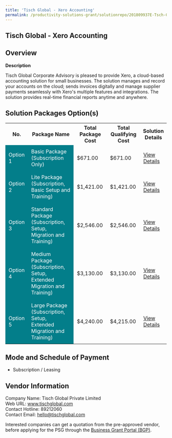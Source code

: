 ```yaml
---
title: 'Tisch Global - Xero Accounting'
permalink: /productivity-solutions-grant/solutionrepo/201809937E-Tsch-Globl-Xro-ACC-G
---
```


## Tisch Global - Xero Accounting

## Overview

**Description**

Tisch Global Corporate Advisory is pleased to provide Xero, a cloud-based accounting solution for small businesses. The solution manages and record your accounts on the cloud; sends invoices digitally and manage supplier payments seamlessly with Xero's multiple features and integrations. The solution provides real-time financial reports anytime and anywhere.

## Solution Packages Option(s)

<table>
<tr>
<th><b>No.</b></th>
<th><b>Package Name</b></th>
<th><b>Total Package Cost</b></th>
<th><b>Total Qualifying Cost</b></th>
<th><b>Solution Details</b></th>
</tr>
<tr>
<td style='padding: 10px; background-color: #037E8A; color: #FFFFFF;'>Option 1</td>
<td style='padding: 10px; background-color: #037E8A; color: #FFFFFF;'>Basic Package (Subscription Only)</td>
<td style='padding: 10px;'>$671.00</td>
<td style='padding: 10px;'>$671.00</td>
<td style='padding: 10px;'><a href='/images/psg/Tisch_Global_Xero_01082024_Desensitised_Annex3_Part1.pdf' target='_blank'>View Details</a></td>
</tr>
<tr>
<td style='padding: 10px; background-color: #037E8A; color: #FFFFFF;'>Option 2</td>
<td style='padding: 10px; background-color: #037E8A; color: #FFFFFF;'>Lite Package (Subscription, Basic Setup and Training)</td>
<td style='padding: 10px;'>$1,421.00</td>
<td style='padding: 10px;'>$1,421.00</td>
<td style='padding: 10px;'><a href='/images/psg/Tisch_Global_Xero_01082024_Desensitised_Annex3_Part2.pdf' target='_blank'>View Details</a></td>
</tr>
<tr>
<td style='padding: 10px; background-color: #037E8A; color: #FFFFFF;'>Option 3</td>
<td style='padding: 10px; background-color: #037E8A; color: #FFFFFF;'>Standard Package (Subscription, Setup, Migration
and Training)</td>
<td style='padding: 10px;'>$2,546.00</td>
<td style='padding: 10px;'>$2,546.00</td>
<td style='padding: 10px;'><a href='/images/psg/Tisch_Global_Xero_01082024_Desensitised_Annex3_Part3.pdf' target='_blank'>View Details</a></td>
</tr>
<tr>
<td style='padding: 10px; background-color: #037E8A; color: #FFFFFF;'>Option 4</td>
<td style='padding: 10px; background-color: #037E8A; color: #FFFFFF;'>Medium Package (Subscription, Setup, Extended
Migration and Training)</td>
<td style='padding: 10px;'>$3,130.00</td>
<td style='padding: 10px;'>$3,130.00</td>
<td style='padding: 10px;'><a href='/images/psg/Tisch_Global_Xero_01082024_Desensitised_Annex3_Part4.pdf' target='_blank'>View Details</a></td>
</tr>
<tr>
<td style='padding: 10px; background-color: #037E8A; color: #FFFFFF;'>Option 5</td>
<td style='padding: 10px; background-color: #037E8A; color: #FFFFFF;'>Large Package (Subscription,
Setup, Extended Migration and Training)</td>
<td style='padding: 10px;'>$4,240.00</td>
<td style='padding: 10px;'>$4,215.00</td>
<td style='padding: 10px;'><a href='/images/psg/Tisch_Global_Xero_01082024_Desensitised_Annex3_Part5.pdf' target='_blank'>View Details</a></td>
</tr>
</table>

## Mode and Schedule of Payment

 - Subscription / Leasing

## Vendor Information

 Company Name: Tisch Global Private Limited<br>Web URL: www.tischglobal.com <br>Contact Hotline: 89212060 <br>Contact Email: hello@tischglobal.com 

Interested companies can get a quotation from the pre-approved vendor, before applying for the PSG through the <a href='https://www.businessgrants.gov.sg/' target='_blank' rel='noopener'>Business Grant Portal (BGP)</a>.

<script src="/jquery/resize-tables.js"></script>
